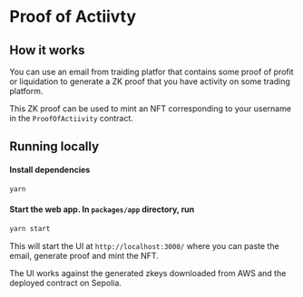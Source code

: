 # Proof of Actiivty

## How it works

You can use an email from traiding platfor that contains some proof of profit or liquidation to generate a ZK proof that you have activity on some trading platform.

This ZK proof can be used to mint an NFT corresponding to your username in the `ProofOfActiivity` contract.

## Running locally

#### Install dependencies

```bash
yarn
```

#### Start the web app. In `packages/app` directory, run

```bash
yarn start
```

This will start the UI at `http://localhost:3000/` where you can paste the email, generate proof and mint the NFT.

The UI works against the generated zkeys downloaded from AWS and the deployed contract on Sepolia.